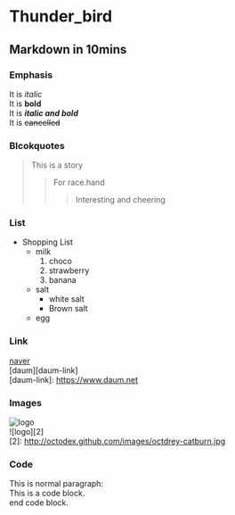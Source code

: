 # Thunder_bird
## Markdown in 10mins

### Emphasis 
  It is *italic*   
  It is **bold**   
  It is ***italic and bold***   
  It is ~~cancelled~~

### Blcokquotes
> This is a story
>> For race.hand
>>> Interesting and cheering

### List
* Shopping List
  + milk
    1. choco
    2. strawberry
    3. banana
  * salt
    * white salt
    * Brown salt
  - egg
  
### Link
[naver](https://www.naver.com)   
[daum][daum-link]   
[daum-link]: https://www.daum.net
  
### Images
![logo](http://octodex.github.com/images/octdrey-catburn.jpg)   
![logo][2]   
[2]: http://octodex.github.com/images/octdrey-catburn.jpg   

### Code
  
  This is normal paragraph:   
  This is a code block.   
  end code block.
